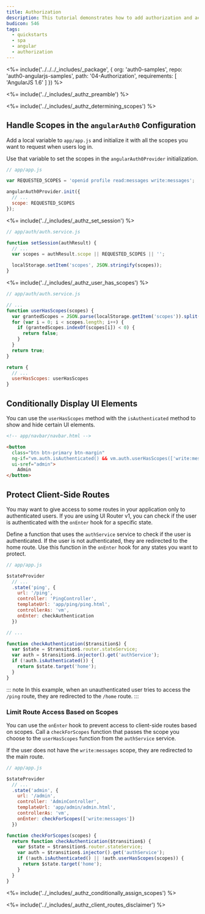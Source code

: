 ```yaml
---
title: Authorization
description: This tutorial demonstrates how to add authorization and access control to your application
budicon: 546
tags:
  - quickstarts
  - spa
  - angular
  - authorization
---
```


<%= include('../../../_includes/_package', {
  org: 'auth0-samples',
  repo: 'auth0-angularjs-samples',
  path: '04-Authorization',
  requirements: [
    'AngularJS 1.6'
  ]
}) %>

<%= include('../_includes/_authz_preamble') %>

<%= include('../_includes/_authz_determining_scopes') %>

## Handle Scopes in the `angularAuth0` Configuration

Add a local variable to `app/app.js` and initialize it with all the scopes you want to request when users log in.

Use that variable to set the scopes in the `angularAuth0Provider` initialization.

```js
// app/app.js

var REQUESTED_SCOPES = 'openid profile read:messages write:messages';

angularAuth0Provider.init({
  // ...
  scope: REQUESTED_SCOPES
});
``` 

<%= include('../_includes/_authz_set_session') %>

```js
// app/auth/auth.service.js

function setSession(authResult) {
  // ...
  var scopes = authResult.scope || REQUESTED_SCOPES || '';

  localStorage.setItem('scopes', JSON.stringify(scopes));
}
```

<%= include('../_includes/_authz_user_has_scopes') %>

```js
// app/auth/auth.service.js

// ...
function userHasScopes(scopes) {
  var grantedScopes = JSON.parse(localStorage.getItem('scopes')).split(' ');
  for (var i = 0; i < scopes.length; i++) {
    if (grantedScopes.indexOf(scopes[i]) < 0) {
      return false;
    }
  }
  return true;
}

return {
  // ...
  userHasScopes: userHasScopes
}
```

## Conditionally Display UI Elements

You can use the `userHasScopes` method with the `isAuthenticated` method to show and hide certain UI elements.

```html
<!-- app/navbar/navbar.html -->

<button
  class="btn btn-primary btn-margin"
  ng-if="vm.auth.isAuthenticated() && vm.auth.userHasScopes(['write:messages'])"
  ui-sref="admin">
    Admin
</button>
```

## Protect Client-Side Routes

You may want to give access to some routes in your application only to authenticated users. If you are using UI Router v1, you can check if the user is authenticated with the `onEnter` hook for a specific state.

Define a function that uses the `authService` service to check if the user is authenticated. If the user is not authenticated, they are redirected to the home route. Use this function in the `onEnter` hook for any states you want to protect.

```js
// app/app.js

$stateProvider
  // ...
  .state('ping', {
    url: '/ping',
    controller: 'PingController',
    templateUrl: 'app/ping/ping.html',
    controllerAs: 'vm',
    onEnter: checkAuthentication
  })

// ...

function checkAuthentication($transition$) {
  var $state = $transition$.router.stateService;
  var auth = $transition$.injector().get('authService');
  if (!auth.isAuthenticated()) {
    return $state.target('home');
  }
}
```

::: note
In this example, when an unauthenticated user tries to access the `/ping` route, they are redirected to the `/home` route.
:::

### Limit Route Access Based on Scopes

You can use the `onEnter` hook to prevent access to client-side routes based on scopes. Call a `checkForScopes` function that passes the scope you choose to the `userHasScopes` function from the `authService` service.

If the user does not have the `write:messages` scope, they are redirected to the main route.

```js
// app/app.js

$stateProvider
  // ...
  .state('admin', {
    url: '/admin',
    controller: 'AdminController',
    templateUrl: 'app/admin/admin.html',
    controllerAs: 'vm',
    onEnter: checkForScopes(['write:messages'])
  })

function checkForScopes(scopes) {
  return function checkAuthentication($transition$) {
    var $state = $transition$.router.stateService;
    var auth = $transition$.injector().get('authService');
    if (!auth.isAuthenticated() || !auth.userHasScopes(scopes)) {
      return $state.target('home');
    }
  }
}
```

<%= include('../_includes/_authz_conditionally_assign_scopes') %>

<%= include('../_includes/_authz_client_routes_disclaimer') %>
